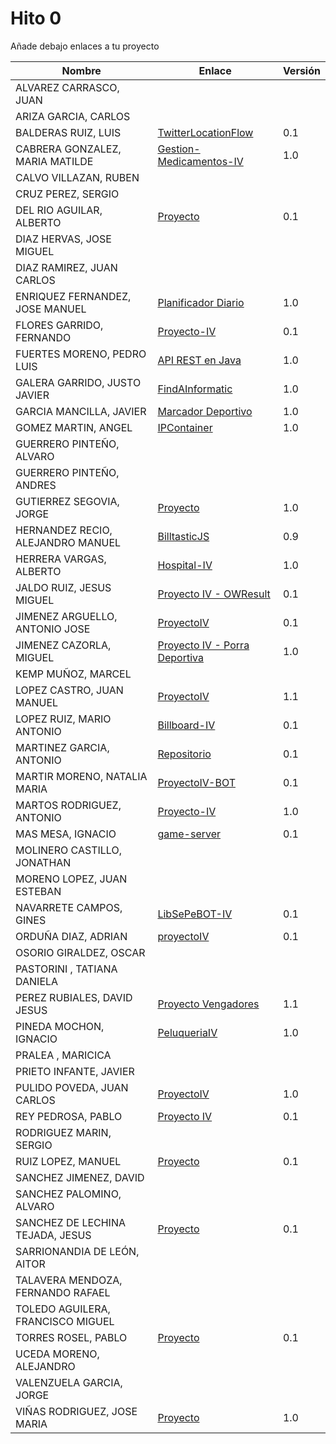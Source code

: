 
# Hito 0

Añade debajo enlaces a tu proyecto

| Nombre | Enlace | Versión |
|--------|--------|---------|
| ALVAREZ CARRASCO, JUAN| | |
| ARIZA GARCIA, CARLOS| | |
| BALDERAS RUIZ, LUIS| [TwitterLocationFlow](https://github.com/luisbalru/TwitterLocationFlow) | 0.1 |
| CABRERA GONZALEZ, MARIA MATILDE|[Gestion-Medicamentos-IV](https://github.com/mati3/Gestion-Medicamentos-IV) |1.0 |
| CALVO VILLAZAN, RUBEN| | |
| CRUZ PEREZ, SERGIO| | |
| DEL RIO AGUILAR, ALBERTO| [Proyecto](https://github.com/berbus/proyectoIV) | 0.1 |
| DIAZ HERVAS, JOSE MIGUEL| | |
| DIAZ RAMIREZ, JUAN CARLOS| | |
| ENRIQUEZ FERNANDEZ, JOSE MANUEL|[Planificador Diario](https://github.com/jomaenfe/Planificador_diario-IV1819) |1.0|
| FLORES GARRIDO, FERNANDO| [Proyecto-IV](https://github.com/FFGFER/Proyecto-IV) | 0.1 |
| FUERTES MORENO, PEDRO LUIS|[API REST en Java](https://github.com/pedroluisfuertes/iv-proyecto)|1.0|
| GALERA GARRIDO, JUSTO JAVIER|[FindAInformatic](https://github.com/JotaGalera/FindAInformatic) | 1.0 |
| GARCIA MANCILLA, JAVIER|[Marcador Deportivo](https://github.com/JaviMancilla/MarcadorDeportivo_IV1819.git) |1.0|
| GOMEZ MARTIN, ANGEL| [IPContainer](https://github.com/harvestcore/IPContainer) | 1.0 |
| GUERRERO PINTEÑO, ALVARO| | |
| GUERRERO PINTEÑO, ANDRES| | |
| GUTIERREZ SEGOVIA, JORGE|[Proyecto](https://github.com/Saytes/BirthBot) |1.0|
| HERNANDEZ RECIO, ALEJANDRO MANUEL| [BilltasticJS](https://github.com/alexhzr/BilltasticJS) | 0.9 |
| HERRERA VARGAS, ALBERTO|[Hospital-IV](https://github.com/alberturria/Hospital-IV) | 1.0 |
| JALDO RUIZ, JESUS MIGUEL|[Proyecto IV - OWResult](https://github.com/JmZero/Proyecto-IV)|0.1|
| JIMENEZ ARGUELLO, ANTONIO JOSE|[ProyectoIV](https://github.com/antonioJ95/ProyectoIV)|0.1|
| JIMENEZ CAZORLA, MIGUEL|[Proyecto IV - Porra Deportiva](https://github.com/iMiguel10/Proyecto-IV-Porra-Deportiva-)|1.0|
| KEMP MUÑOZ, MARCEL| | |
| LOPEZ CASTRO, JUAN MANUEL| [ProyectoIV](https://github.com/juanmaLC/ProyectoIV)|1.1 |
| LOPEZ RUIZ, MARIO ANTONIO| [Billboard-IV](https://github.com/marioanloru/Billboard-IV) | 0.1 |
| MARTINEZ GARCIA, ANTONIO|[Repositorio](https://github.com/antoniomg89/Project-Z) |0.1|
| MARTIR MORENO, NATALIA MARIA|[ProyectoIV-BOT](https://github.com/natalia2911/ProyectoIV-BOT) |0.1|
| MARTOS RODRIGUEZ, ANTONIO|[Proyecto-IV](https://github.com/toniMR/Proyecto-IV) |1.0|
| MAS MESA, IGNACIO | [game-server](https://github.com/cronos2/game-server) | 0.1 |
| MOLINERO CASTILLO, JONATHAN| | |
| MORENO LOPEZ, JUAN ESTEBAN| | |
| NAVARRETE CAMPOS, GINES|[LibSePeBOT-IV](https://github.com/GinesNC/LibSePeBOT-IV) |0.1|
| ORDUÑA DIAZ, ADRIAN|[proyectoIV](https://github.com/adriordi/proyectoIV) | 0.1 |
| OSORIO GIRALDEZ, OSCAR| | |
| PASTORINI , TATIANA DANIELA| | |
| PEREZ RUBIALES, DAVID JESUS| [Proyecto Vengadores](https://github.com/Davidj231996/Proyecto-Vengadores)| 1.1|
| PINEDA MOCHON, IGNACIO| [PeluqueriaIV](https://github.com/nachop97m/PeluqueriaIV) | 1.0 |
| PRALEA , MARICICA| | |
| PRIETO INFANTE, JAVIER| | |
| PULIDO POVEDA, JUAN CARLOS|[ProyectoIV](https://github.com/jcpulido97/ProyectoIV) | 1.0 |
| REY PEDROSA, PABLO|[Proyecto IV](https://github.com/PFeynman/proyecto-iv) |0.1 |
| RODRIGUEZ MARIN, SERGIO| | |
| RUIZ LOPEZ, MANUEL | [Proyecto](https://github.com/manoliot/tiempo-aemet-bot) | 0.1 |
| SANCHEZ JIMENEZ, DAVID| | |
| SANCHEZ PALOMINO, ALVARO| | |
| SANCHEZ DE LECHINA TEJADA, JESUS|[Proyecto](https://github.com/jojelupipa/Proyecto_IV) |0.1|
| SARRIONANDIA DE LEÓN, AITOR| | |
| TALAVERA MENDOZA, FERNANDO RAFAEL| | |
| TOLEDO AGUILERA, FRANCISCO MIGUEL| | |
| TORRES ROSEL, PABLO|[Proyecto](https://github.com/pablotr9/proyecto-IV) |0.1|
| UCEDA MORENO, ALEJANDRO| | |
| VALENZUELA GARCIA, JORGE| | |
| VIÑAS RODRIGUEZ, JOSE MARIA |[Proyecto](https://github.com/joseviro/ProyectoTPV)|1.0|

